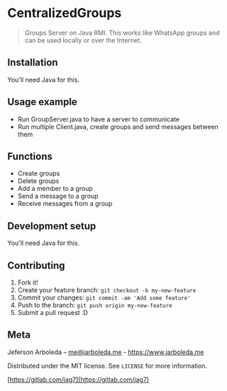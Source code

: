 # CentralizedGroups
> Groups Server on Java RMI. This works like WhatsApp groups and can be used locally or over the Internet.

<!-- [![NPM Version][npm-image]][npm-url]
[![Build Status][travis-image]][travis-url]
[![Downloads Stats][npm-downloads]][npm-url] -->


## Installation

You'll need Java for this.

## Usage example

* Run GroupServer.java to have a server to communicate
* Run multiple Client.java, create groups and send messages between them
## Functions
* Create groups
* Delete groups
* Add a member to a group
* Send a message to a group
* Receive messages from a group

## Development setup

You'll need Java for this.

## Contributing

1. Fork it!
2. Create your feature branch: `git checkout -b my-new-feature`
3. Commit your changes: `git commit -am 'Add some feature'`
4. Push to the branch: `git push origin my-new-feature`
5. Submit a pull request :D

## Meta

Jeferson Arboleda – me@jarboleda.me - https://www.jarboleda.me

Distributed under the MIT license. See ``LICENSE`` for more information.

[https://gitlab.com/jag7](https://gitlab.com/jag7)

[npm-image]: https://img.shields.io/npm/v/datadog-metrics.svg?style=flat-square
[npm-url]: https://npmjs.org/package/datadog-metrics
[npm-downloads]: https://img.shields.io/npm/dm/datadog-metrics.svg?style=flat-square
[travis-image]: https://img.shields.io/travis/dbader/node-datadog-metrics/master.svg?style=flat-square
[travis-url]: https://travis-ci.org/dbader/node-datadog-metrics

